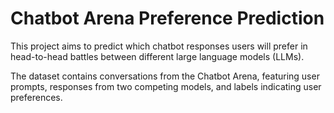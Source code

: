 # Chatbot Arena Preference Prediction

This project aims to predict which chatbot responses users will prefer in head-to-head battles between different large language models (LLMs).

The dataset contains conversations from the Chatbot Arena, featuring user prompts, responses from two competing models, and labels indicating user preferences.
